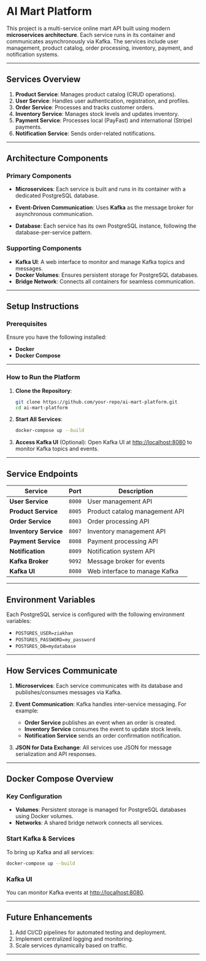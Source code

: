 

# **AI Mart Platform**

This project is a multi-service online mart API built using modern **microservices architecture**. Each service runs in its container and communicates asynchronously via Kafka. The services include user management, product catalog, order processing, inventory, payment, and notification systems.

---

## **Services Overview**

1. **Product Service**: Manages product catalog (CRUD operations).
2. **User Service**: Handles user authentication, registration, and profiles.
3. **Order Service**: Processes and tracks customer orders.
4. **Inventory Service**: Manages stock levels and updates inventory.
5. **Payment Service**: Processes local (PayFast) and international (Stripe) payments.
6. **Notification Service**: Sends order-related notifications.

---

## **Architecture Components**

### **Primary Components**
- **Microservices**:
  Each service is built and runs in its container with a dedicated PostgreSQL database.

- **Event-Driven Communication**:
  Uses **Kafka** as the message broker for asynchronous communication.

- **Database**:
  Each service has its own PostgreSQL instance, following the database-per-service pattern.

### **Supporting Components**
- **Kafka UI**: A web interface to monitor and manage Kafka topics and messages.
- **Docker Volumes**: Ensures persistent storage for PostgreSQL databases.
- **Bridge Network**: Connects all containers for seamless communication.

---

## **Setup Instructions**

### **Prerequisites**
Ensure you have the following installed:
- **Docker**
- **Docker Compose**

---

### **How to Run the Platform**

1. **Clone the Repository**:
   ```bash
   git clone https://github.com/your-repo/ai-mart-platform.git
   cd ai-mart-platform
   ```

2. **Start All Services**:
   ```bash
   docker-compose up --build
   ```

3. **Access Kafka UI** (Optional):
   Open Kafka UI at [http://localhost:8080](http://localhost:8080) to monitor Kafka topics and events.

---

## **Service Endpoints**

| **Service**         | **Port** | **Description**                    |
|----------------------|----------|------------------------------------|
| **User Service**     | `8000`   | User management API               |
| **Product Service**  | `8005`   | Product catalog management API    |
| **Order Service**    | `8003`   | Order processing API              |
| **Inventory Service**| `8007`   | Inventory management API          |
| **Payment Service**  | `8008`   | Payment processing API            |
| **Notification**     | `8009`   | Notification system API           |
| **Kafka Broker**     | `9092`   | Message broker for events         |
| **Kafka UI**         | `8080`   | Web interface to manage Kafka     |

---

## **Environment Variables**

Each PostgreSQL service is configured with the following environment variables:
- `POSTGRES_USER=ziakhan`
- `POSTGRES_PASSWORD=my_password`
- `POSTGRES_DB=mydatabase`

---

## **How Services Communicate**

1. **Microservices**:
   Each service communicates with its database and publishes/consumes messages via Kafka.

2. **Event Communication**:
   Kafka handles inter-service messaging. For example:
   - **Order Service** publishes an event when an order is created.
   - **Inventory Service** consumes the event to update stock levels.
   - **Notification Service** sends an order confirmation notification.

3. **JSON for Data Exchange**:
   All services use JSON for message serialization and API responses.

---

## **Docker Compose Overview**

### **Key Configuration**
- **Volumes**:
  Persistent storage is managed for PostgreSQL databases using Docker volumes.
- **Networks**:
  A shared bridge network connects all services.

### **Start Kafka & Services**
To bring up Kafka and all services:
```bash
docker-compose up --build
```

### **Kafka UI**
You can monitor Kafka events at [http://localhost:8080](http://localhost:8080).

---

## **Future Enhancements**
1. Add CI/CD pipelines for automated testing and deployment.
2. Implement centralized logging and monitoring.
3. Scale services dynamically based on traffic.

---
